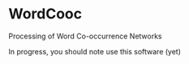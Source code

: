 # WordCooc
Processing of Word Co-occurrence Networks

In progress, you should note use this software (yet)
